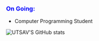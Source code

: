 <h3 style="color:blue;">
 On Going: 
 </h3> 
 <ul>
 <li>Computer Programming Student </li>
</ul>





![UTSAV'S GitHub stats](https://github-readme-stats.vercel.app/api?username=ZososoUtsav&show_icons=true&theme=transparent)
